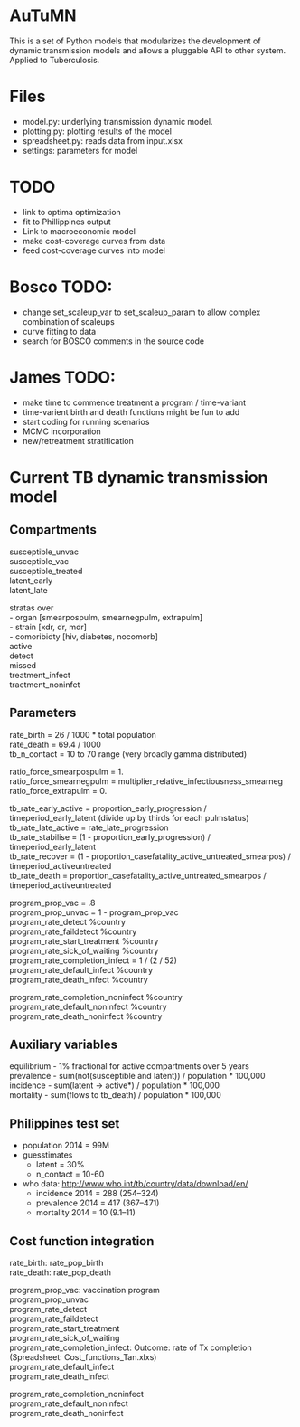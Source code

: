   
AuTuMN  
======  
  
This is a set of Python models that modularizes the development of dynamic transmission models and allows a pluggable API to other system. Applied to Tuberculosis.  
  
  
# Files  
  
- model.py: underlying transmission dynamic model.  
- plotting.py: plotting results of the model  
- spreadsheet.py: reads data from input.xlsx  
- settings: parameters for model  
  
  
# TODO  
  
- link to optima optimization
- fit to Phillippines output
- Link to macroeconomic model  
- make cost-coverage curves from data  
- feed cost-coverage curves into model

# Bosco TODO:
- change set_scaleup_var to set_scaleup_param to allow complex combination of scaleups
- curve fitting to data
- search for BOSCO comments in the source code

# James TODO:
- make time to commence treatment a program / time-variant
- time-varient birth and death functions might be fun to add
- start coding for running scenarios
- MCMC incorporation
- new/retreatment stratification

# Current TB dynamic transmission model  
  
## Compartments  
  
susceptible_unvac  
susceptible_vac  
susceptible_treated  
latent_early  
latent_late  
  
stratas over   
    - organ [smearpospulm, smearnegpulm, extrapulm]  
    - strain [xdr, dr, mdr]  
    - comoribidty [hiv, diabetes, nocomorb]  
active   
detect  
missed  
treatment_infect  
traetment_noninfet  
  
## Parameters  
  
rate_birth = 26 / 1000 * total population  
rate_death = 69.4 / 1000  
tb_n_contact = 10 to 70 range (very broadly gamma distributed)  
  
ratio_force_smearpospulm = 1.  
ratio_force_smearnegpulm = multiplier_relative_infectiousness_smearneg  
ratio_force_extrapulm = 0.  
  
tb_rate_early_active = proportion_early_progression / timeperiod_early_latent (divide up by thirds for each pulmstatus)  
tb_rate_late_active = rate_late_progression  
tb_rate_stabilise = (1 - proportion_early_progression) / timeperiod_early_latent  
tb_rate_recover = (1 - proportion_casefatality_active_untreated_smearpos) / timeperiod_activeuntreated  
tb_rate_death = proportion_casefatality_active_untreated_smearpos / timeperiod_activeuntreated  
  
program_prop_vac = .8  
program_prop_unvac = 1 - program_prop_vac  
program_rate_detect %country  
program_rate_faildetect %country  
program_rate_start_treatment %country  
program_rate_sick_of_waiting %country  
program_rate_completion_infect = 1 / (2 / 52)  
program_rate_default_infect %country  
program_rate_death_infect %country  
  
program_rate_completion_noninfect %country  
program_rate_default_noninfect %country  
program_rate_death_noninfect %country  
  
## Auxiliary variables  
  
equilibrium - 1% fractional for active compartments over 5 years  
prevalence - sum(not(susceptible and latent)) / population * 100,000  
incidence - sum(latent -> active*) / population * 100,000  
mortality - sum(flows to tb_death) / population * 100,000  
  
## Philippines test set   
- population 2014 = 99M
- guesstimates  
    - latent = 30%  
    - n_contact = 10-60  
- who data: http://www.who.int/tb/country/data/download/en/  
    - incidence 2014 = 288 (254–324)  
    - prevalence 2014 = 417 (367–471)  
    - mortality 2014 = 10 (9.1–11)  
  
## Cost function integration  
  
rate_birth: rate_pop_birth  
rate_death: rate_pop_death  
  
program_prop_vac: vaccination program  
program_prop_unvac  
program_rate_detect  
program_rate_faildetect  
program_rate_start_treatment  
program_rate_sick_of_waiting  
program_rate_completion_infect: Outcome: rate of Tx completion (Spreadsheet: Cost_functions_Tan.xlxs)  
program_rate_default_infect  
program_rate_death_infect  
  
program_rate_completion_noninfect  
program_rate_default_noninfect  
program_rate_death_noninfect  
  
  
  
